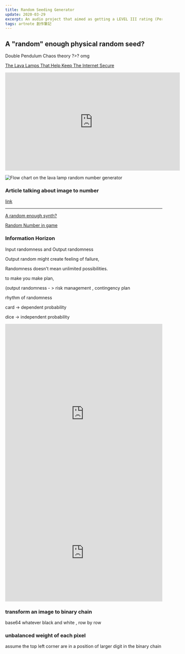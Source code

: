 ```yaml
---
title: Random Seeding Generator
update: 2020-03-29
excerpt: An audio project that aimed as getting a LEVEL III rating (Person Aged 18 or above only) by submitting a film with no visual (just black screen() but just sound
tags: artnote 創作筆記
---
```


## A "random" enough physical random seed? 
Double Pendulum 
Chaos theory ?>?
omg

[The Lava Lamps That Help Keep The Internet Secure ](https://www.youtube.com/watch?v=1cUUfMeOijg)
<iframe width="560" height="315" src="https://www.youtube.com/embed/1cUUfMeOijg" frameborder="0" allow="accelerometer; autoplay; encrypted-media; gyroscope; picture-in-picture" allowfullscreen></iframe>

![Flow chart on the lava lamp random number generator](https://s3.us-west-2.amazonaws.com/secure.notion-static.com/e98a2985-d3f6-4c51-8f7c-3b67a21fc017/Screen-Shot-2017-10-31-at-3.57.19-PM.png?X-Amz-Algorithm=AWS4-HMAC-SHA256&X-Amz-Credential=ASIAT73L2G45PEMYJB45%2F20200329%2Fus-west-2%2Fs3%2Faws4_request&X-Amz-Date=20200329T080805Z&X-Amz-Expires=86400&X-Amz-Security-Token=IQoJb3JpZ2luX2VjENX%2F%2F%2F%2F%2F%2F%2F%2F%2F%2FwEaCXVzLXdlc3QtMiJGMEQCIEL7y2WI0YhGCLNmosMiaCj%2F4Rlc3bD671oSMLnAW3OWAiAeMFTy4%2BpZLqnXb2y8IDnM7rk0Qby7cLqk3P3u27dBvCq9AwjO%2F%2F%2F%2F%2F%2F%2F%2F%2F%2F8BEAAaDDI3NDU2NzE0OTM3MCIMPHgmN7nPtdKOa8vUKpEDECIQi49B7fXOIM58zyLcyTuIovcI9uqprfDvW5r2H%2BSeYwqEtG8iQqKRUCReVe%2BBBl%2B8L%2BMtROL7SNsC7cvkGqP%2FbVv0viS3un%2F4razchK7ouhcat%2BUvR57srMgQI3RLxignZUyhM4HgK%2FrHAJArDbmWxgz%2BFZDZRIEZKU%2Bo7PuXYe%2BLeXYV6cby0%2FH8%2Fw%2FBhVUlsWz%2BP2NsBKpzwvV8wYWUh4nmxj4xsRtRTlV6qszQdhkOOeCuilvmEDNeGigMQX3FSi3RrVFxQjtOsp9bT5SrhIca%2F9qbLvePvqZGuge5uxsECq8vAFUxG%2FzpJeWYz4QlPxW4nOkXNHnXHDVmX5rz3NqOqqRaLxcb2lUs%2BojfD2I65%2BkkCVjoiicbEVzdD2GaItxBFWje8rVD1mmqfcfadMvYnOt5g5P7mn8o3Nt6bPa%2BB%2FE%2F13r%2FdmrgJ3v5%2BX6bsiEfJhDJQq7Ix79Dj8lhuIS2%2BJ18jlnIYou5paySN%2FshEAwq71I33dL6jMaeW6L2EmLi8SUfxKwxnYybvGMwjtOA9AU67AHtdX2hM7bt21%2FyrMl9eABQOuAqiLUENTs6uIk6MTlRGRuySbT8FCEQoQbpJjSG2lHj8MM0j%2BWhIgUYvXE%2B0KpqmvpLXzGFREJEw4TwkIf2W3H5Vg9af0a2Zhq2a78pWWvyOMt%2FIEXixpFDO8jO3U9LBZIE5ZPtoZNO%2Fspvc0ssZ%2F6Fk8Qp6%2Ft4nleEBam9JVYlK5THqgseOWLlsIb2gbGhKM1CSya0sope1J86iVBfVOADLHBcJjocgXEQnL3S48nfc0gkkLegL7Dgua3xh5SZ%2Bo%2B0ToUjaWGUQV4YCtLRg3P8iodZe66mqFHtqQ%3D%3D&X-Amz-Signature=e253fe8c0967bae8a2843c591606b184b60f008a8678b893829ae7c93f43adbe&X-Amz-SignedHeaders=host&response-content-disposition=filename%20%3D%22Screen-Shot-2017-10-31-at-3.57.19-PM.png%22 "Logo Title Text 1")

### Article talking about   image to number  
[link](https://s3.us-west-2.amazonaws.com/secure.notion-static.com/6d361b45-b367-40b6-ab06-1387e148239e/539dd7905e54935e3215686f9856ec544f5c.pdf?X-Amz-Algorithm=AWS4-HMAC-SHA256&X-Amz-Credential=ASIAT73L2G45H3X7VXE2%2F20200329%2Fus-west-2%2Fs3%2Faws4_request&X-Amz-Date=20200329T080521Z&X-Amz-Expires=86400&X-Amz-Security-Token=IQoJb3JpZ2luX2VjENf%2F%2F%2F%2F%2F%2F%2F%2F%2F%2FwEaCXVzLXdlc3QtMiJGMEQCIC8RcleH6tham%2FC5Zwi2f5Y60%2FFL7KxgG9TkXe0CJN7fAiBjD%2FFhMdgHhuNrv1fXc%2FnakURFSmrI4RSLxksGo7RUJCq9AwjP%2F%2F%2F%2F%2F%2F%2F%2F%2F%2F8BEAAaDDI3NDU2NzE0OTM3MCIMhDeRpydm3Pzn9zIxKpEDtWozZ01DSf61hnalh4BCJ9iuZU8hyr%2FTwGT7oH7onMx3iW0wNfvt1HOt%2F3mxUgND86iTugDucHcNojYYEey0Y0%2FuK8K99lcMFfs3tzQ3pr5Sy%2FBkdXCDxfU8tpm2wPFtY92g7E6UZq497ex49nQ1cJW%2FGt0S06FhG3TdGm7BsNSrrq0SCHziG%2Bm8jcbCwvmyeQXLmADXrReN1FCuZZNlIsLo6gflt%2FmtgA5WJy5CeXouQGa4%2BTjpS8NWj7FJVrDjZwv47wlwAGZoWUdsEUJv5VPfy8CZdsnHtfBKNwTSugr9QEoqa3FMMBR6mHsWlmBEsMmDYy0Vz0kUj8idgoJdDQnekVnhJ%2F0vsFC1Empq%2FZeLGAa%2B8SQC7q1ZNmWVCSoAdnX%2Fxu8qlkPdNPpkPm%2BnVA9XVzD92nyPrDVkpOjjNn9UTrIb8Ug%2BY9ior772gmDGzNl5FhcM3fLuubZS%2BTTzPgZQaA%2FLQ5i7ZKmiHWM7Ec9CCz5Js4XWeX2ia7zar96KsLJ0MOW5wWjbrKbXEUaOlWYw%2BPuA9AU67AHnOcwd4DUkCFg0rCtl%2B3SGYMmc95v%2FY1MzXwkMX4KK2YNA7nF50zWNqr55cb2WUixxWLvGB9XTk8G33bKDgj2HImwgvr1C%2B4zFffw%2FFn8tJBP6goe6sQ5PCp%2BJfdY4%2BToOfaIks5KYbjFFI3U4d8cZ0Vyee%2B8SUohec6BJaQttOL6UYgn2Ob19l9rszUtrcXErXROVnAyoe6lsh1LJ%2BI7YFeq0KZi9Vfi%2Bnj%2FIKPiTt%2FmYg5%2Fa2yBbsqZk1RdVPPER%2F2P0HnUsK%2BK%2FBYvekvDIbnAcc4NeOK9fmHs0KiPD5c6h24g5jB%2FdyEjm0g%3D%3D&X-Amz-Signature=88d22a8e0ba78a416e54a08575a6ef929672c169662c78ee2075d0262b763e78&X-Amz-SignedHeaders=host&response-content-disposition=filename%20%3D%22539dd7905e54935e3215686f9856ec544f5c.pdf%22)

---


[A random enough synth?](https://www.instagram.com/p/B71LDbhB4ux/?utm_source=ig_web_copy_link)

[Random Number in game](https://www.youtube.com/watch?v=dwI5b-wRLic)
### Information Horizon

Input randomness and Output randomness

Output random might create feeling of failure, 

Randomness doesn't mean unlimited possibilities. 

to make you make plan,

(output randomness - >  risk management , contingency plan

rhythm of randomness

card → dependent probability

dice → independent probability

<div style="width:100%; position:relative; overflow:hidden">
<iframe width="100%"
        height="576"
        src="https://www.youtube.com/embed/7MXmqdTsuVA"
        frameborder="0"
        allow="accelerometer;autoplay; encrypted-media"
        allowfullscreen></iframe>
</div>

<div style="width:100%">
<iframe width="100%" height="315" src="https://www.youtube.com/embed/v8GuyPhFhPw" frameborder="0" allow="accelerometer; autoplay; encrypted-media; gyroscope; picture-in-picture" allowfullscreen></iframe>
</div>



### transform an image to binary chain

base64  whatever   black and white  , row by row

### unbalanced weight of each pixel
assume the top left corner are in a position of larger digit in the binary chain
